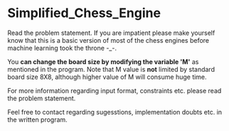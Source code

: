 # Simplified_Chess_Engine

Read the problem statement. If you are impatient please make yourself know that this is a basic version of most of the chess engines before machine learning took the throne -_-.

You **can change the board size by modifying the variable 'M'** as mentioned in the program. Note that M value is **not** limited by standard board size 8X8, although higher value of M will consume huge time.

For more information regarding input format, constraints etc. please read the problem statement.

Feel free to contact regarding sugesstions, implementation doubts etc. in the written program. 
